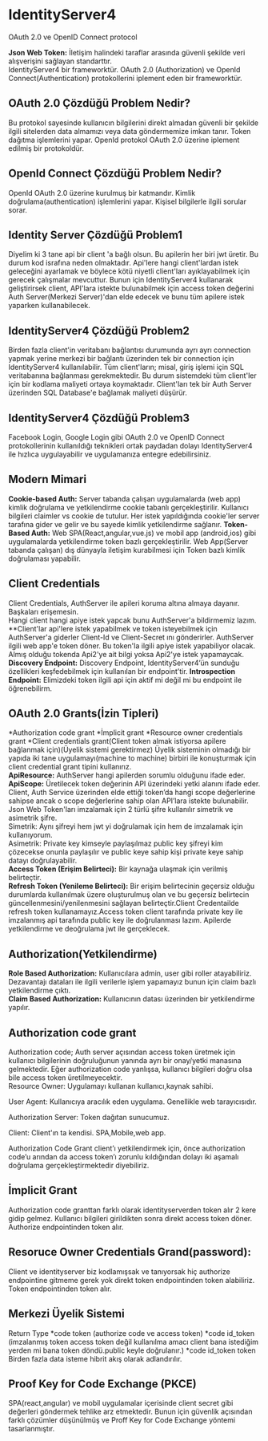 # IdentityServer4
OAuth 2.0 ve OpenID Connect protocol

<strong>Json Web Token:</strong> İletişim halindeki taraflar arasında güvenli şekilde veri alışverişini sağlayan standarttır. <br/>
IdentityServer4 bir frameworktür. OAuth 2.0 (Authorization) ve OpenId Connect(Authentication) protokollerini iplement eden bir frameworktür.
## OAuth 2.0 Çözdüğü Problem Nedir?
Bu protokol sayesinde kullanıcın bilgilerini direkt almadan güvenli bir şekilde ilgili sitelerden data almamızı veya data göndermemize imkan tanır. Token dağıtma işlemlerini yapar. OpenId protokol OAuth 2.0 üzerine iplement edilmiş bir protokoldür.
## OpenId Connect Çözdüğü Problem Nedir?
OpenId OAuth 2.0 üzerine kurulmuş bir katmandır. Kimlik doğrulama(authentication) işlemlerini yapar. Kişisel bilgilerle ilgili sorular sorar.
## Identity Server Çözdüğü Problem1
Diyelim ki 3 tane api bir client 'a bağlı olsun. Bu apilerin her biri jwt üretir. Bu durum kod israfına neden olmaktadır. Api'lere hangi client'lardan istek geleceğini ayarlamak ve böylece kötü niyetli client'ları ayıklayabilmek için gerecek çalışmalar mevcuttur. Bunun için IdentityServer4 kullanarak geliştirirsek  client, API'lara istekte bulunabilmek için  access token değerini Auth Server(Merkezi Server)'dan elde edecek ve bunu tüm apilere istek yaparken kullanabilecek.
## IdentityServer4 Çözdüğü Problem2
Birden fazla client'in veritabanı bağlantısı durumunda ayrı ayrı connection yapmak yerine merkezi bir bağlantı üzerinden tek bir connection için IdentityServer4 kullanılabilir. Tüm client'ların; misal, giriş işlemi için SQL veritabanına bağlanması gerekmektedir. Bu durum sistemdeki tüm client'ler için bir kodlama maliyeti ortaya koymaktadır. Client'ları tek bir Auth Server üzerinden SQL Database'e bağlamak maliyeti düşürür.
## IdentityServer4 Çözdüğü Problem3
Facebook Login, Google Login gibi OAuth 2.0 ve OpenID Connect protokollerinin kullanıldığı teknikleri ortak paydadan dolayı IdentityServer4 ile hızlıca uygulayabilir ve uygulamanıza entegre edebilirsiniz.
## Modern Mimari
<strong>Cookie-based Auth:</strong> Server tabanda çalışan uygulamalarda (web app)  kimlik doğrulama ve yetkilendirme cookie tabanlı gerçekleştirilir. Kullanıcı bilgileri claimler vs cookie de tutulur. Her istek yapıldığında cookie'ler server tarafına gider ve gelir ve bu sayede kimlik yetkilendirme sağlanır.
<strong>Token-Based Auth:</strong> Web SPA(React,angular,vue.js) ve mobil app (android,ios) gibi uygulamalarda yetkilendirme token bazlı gerçekleştirilir. Web App(Server tabanda çalışan) dış dünyayla iletişim kurabilmesi için Token bazlı kimlik doğrulaması yapabilir.
## Client Credentials
Client Credentials, AuthServer ile apileri koruma altına almaya dayanır. Başkaları erişemesin.<br>
Hangi client hangi apiye istek yapcak bunu AuthServer'a bildirmemiz lazım.<br>
**Client'lar api'lere istek yapabilmek ve token isteyebilmek için AuthServer'a giderler Client-Id ve Client-Secret ını gönderirler. AuthServer ilgili web app'e token döner. Bu token'la ilgili apiye istek yapabiliyor olacak. Almış olduğu tokenda Api2'ye ait bilgi yoksa Api2'ye istek yapamaycak. <br>
<strong>Discovery Endpoint:</strong> Discovery Endpoint, IdentityServer4’ün sunduğu özellikleri keşfedebilmek için kullanılan bir endpoint’tir.
<strong>Introspection Endpoint:</strong> Elimizdeki token ilgili api için aktif mi değil mi bu endpoint ile öğrenebilirm.
## OAuth 2.0 Grants(İzin Tipleri)
*Authorization code grant
*İmplicit grant
*Resource owner credentials grant
*Client credentials grant(Client token almak istiyorsa apilere bağlanmak için)(Üyelik sistemi gerektirmez)
Üyelik sisteminin olmadığı bir yapıda iki tane uygulamayı(machine to machine) birbiri ile konuşturmak için client credential grant tipini kullanırız.<br>
<strong>ApiResource:</strong> AuthServer hangi apilerden sorumlu olduğunu ifade eder.<br>
<strong>ApiScope:</strong> Üretilecek token değerinin API üzerindeki yetki alanını ifade eder. Client, Auth Service üzerinden elde ettiği token’da hangi scope değerlerine sahipse ancak o scope değerlerine sahip olan API’lara istekte bulunabilir.<br>
Json Web Token'ları imzalamak için 2 türlü şifre kullanılır simetrik ve asimetrik şifre.<br>
Simetrik: Aynı şifreyi hem jwt yi doğrulamak için hem de imzalamak için kullanıyorum.<br>
Asimetrik: Private key kimseyle paylaşılmaz public key şifreyi kim çözecekse onunla paylaşılır ve public keye sahip kişi private keye sahip datayı doğrulayabilir.<br>
<strong>Access Token (Erişim Belirteci):</strong> Bir kaynağa ulaşmak için verilmiş belirteçtir. <br>
<strong>Refresh Token (Yenileme Belirteci):</strong> Bir erişim belirtecinin geçersiz olduğu durumlarda kullanılmak üzere oluşturulmuş olan ve bu geçersiz belirtecin güncellenmesini/yenilenmesini sağlayan belirteçtir.Client Credentailde refresh token kullanamayız.Access token client tarafında private key ile imzalanmış api tarafında public key ile doğrulanması lazım. Apilerde yetkilendirme ve deoğrulama jwt ile gerçeklecek.<br>
## Authorization(Yetkilendirme)
<strong>Role Based Authorization:</strong> Kullanıcılara admin, user gibi roller atayabiliriz. Dezavantajı dataları ile ilgili verilerle işlem yapamayız bunun için claim bazlı yetkilendirme çıktı.<br>
<strong>Claim Based Authorization:</strong> Kullanıcının datası üzerinden bir yetkilendirme yapılır.<br>
## Authorization code grant 
Authorization code; Auth server açısından access token üretmek için kullanıcı bilgilerinin doğruluğunun yanında ayrı bir onay/yetki manasına gelmektedir. Eğer authorization code yanlışsa, kullanıcı bilgileri doğru olsa bile access token üretilmeyecektir. <br>
Resource Owner: Uygulamayı kullanan kullanıcı,kaynak sahibi.

User Agent: Kullanıcıya aracılık eden uygulama. Genellikle web tarayıcısıdır.

Authorization Server: Token dağıtan sunucumuz.

Client: Client'ın ta kendisi. SPA,Mobile,web app.

Authorization Code Grant client’ı yetkilendirmek için, önce authorization code’u arından da access token’ı zorunlu kıldığından dolayı iki aşamalı doğrulama gerçekleştirmektedir diyebiliriz.
## İmplicit Grant 
Authorization code granttan farklı olarak identityserverden token alır 2 kere gidip gelmez. Kullanıcı bilgileri girildikten sonra direkt access token döner. Authorize endpointinden token alır.
## Resoruce Owner Credentials Grand(password): 
Client ve identityserver biz kodlamışsak ve tanıyorsak hiç authorize endpointine gitmeme gerek yok direkt token endpointinden token alabiliriz. Token endpointinden token alır.
## Merkezi Üyelik Sistemi
Return Type
*code token (authorize code ve access token)
*code id_token (imzalanmış token access token değil kullanılma amacı client bana istediğim yerden mi bana token döndü.public keyle doğrulanır.)
*code id_token token
Birden fazla data isteme hibrit akış olarak adlandırılır.
## Proof Key for Code Exchange (PKCE)
SPA(react,angular) ve mobil uygulamalar içerisinde client secret gibi değerleri göndermek tehlike arz etmektedir. Bunun için güvenlik açısından farklı çözümler düşünülmüş ve Proff Key for Code Exchange yöntemi tasarlanmıştır.
